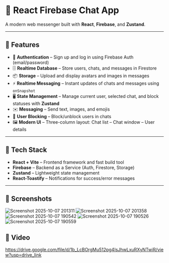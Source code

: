 # 💬 React Firebase Chat App

A modern web messenger built with **React**, **Firebase**, and **Zustand**.

---

## 🚀 Features

- 🔐 **Authentication** – Sign up and log in using Firebase Auth (email/password)  
- 🗄️ **Realtime Database** – Store users, chats, and messages in Firestore  
- 📦 **Storage** – Upload and display avatars and images in messages  
- ⚡ **Realtime Messaging** – Instant updates of chats and messages using `onSnapshot`  
- 🖥️ **State Management** – Manage current user, selected chat, and block statuses with **Zustand**  
- ✉️ **Messaging** – Send text, images, and emojis  
- 🚫 **User Blocking** – Block/unblock users in chats  
- 🖼️ **Modern UI** – Three-column layout: Chat list – Chat window – User details

---

## 🎨 Tech Stack

- **React + Vite** – Frontend framework and fast build tool  
- **Firebase** – Backend as a Service (Auth, Firestore, Storage)  
- **Zustand** – Lightweight state management  
- **React-Toastify** – Notifications for success/error messages  

---

## 📸 Screenshots
![Screenshot 2025-10-07 201311](https://github.com/user-attachments/assets/ceb0b447-4ccb-44c2-9070-ec771af72083)
![Screenshot 2025-10-07 201358](https://github.com/user-attachments/assets/c5e21a8f-100f-43e6-bb0e-2c154ba7f741)
![Screenshot 2025-10-07 190542](https://github.com/user-attachments/assets/f66f6afd-8845-40d7-841d-9c71edd0c640)
![Screenshot 2025-10-07 190526](https://github.com/user-attachments/assets/eadf7740-e303-42ad-ace2-874dba6d7f34)
![Screenshot 2025-10-07 190559](https://github.com/user-attachments/assets/f6dba536-de16-4b2a-ab37-46b89c480ad4)

## 📸 Video
https://drive.google.com/file/d/1b_LcBOrgMu512pg4IsJhwLxuRXyNTwiR/view?usp=drive_link
